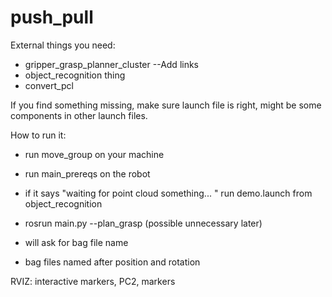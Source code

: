# push_pull
External things you need: 
- gripper_grasp_planner_cluster --Add links
- object_recognition thing
- convert_pcl 

If you find something missing, make sure launch file is right, might be some components in other launch files.

How to run it:
- run move_group on your machine
- run main_prereqs on the robot
- if it says "waiting for point cloud something... " run demo.launch from object_recognition
- rosrun main.py --plan_grasp (possible unnecessary later)

- will ask for bag file name
- bag files named after position and rotation

RVIZ: interactive markers, PC2, markers



